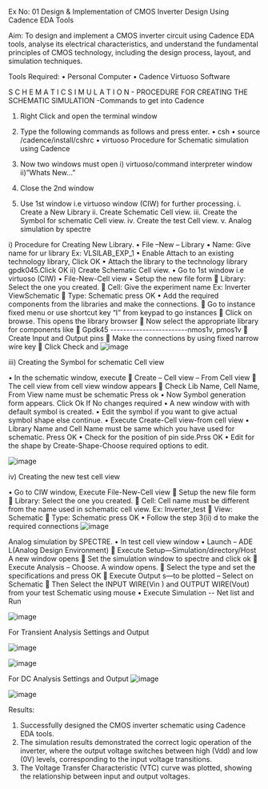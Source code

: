 Ex No: 01     Design & Implementation of CMOS Inverter Design Using Cadence EDA Tools   

Aim:
To design and implement a CMOS inverter circuit using Cadence EDA tools, analyse its electrical characteristics, and understand the fundamental principles of CMOS technology, including the design process, layout, and simulation techniques.

Tools Required:
•	Personal Computer
•	Cadence Virtuoso Software

S C H E M A T I C S I M U L A T I O N - PROCEDURE FOR CREATING THE SCHEMATIC SIMULATION -Commands to get into Cadence

1.	Right Click and open the terminal window
2.	Type the following commands as follows and press enter.
•	csh
•	source /cadence/install/cshrc
•	virtuoso 
Procedure for Schematic simulation using Cadence

1.	Now two windows must open i) virtuoso/command interpreter window ii)”Whats New…”
2.	Close the 2nd window
3.	Use 1st window i.e virtuoso window (CIW) for further processing.
i.	Create a New Library
ii.	Create Schematic Cell view.
iii.	Create the Symbol for schematic Cell view.
iv.	Create the test Cell view.
v.	Analog simulation by spectre


i)	Procedure for Creating New Library.
•	File –New – Library
•	Name: Give name for ur library Ex: VLSILAB_EXP_1
•	Enable Attach to an existing technology library, Click OK
•	Attach the library to the technology library gpdk045.Click OK
ii)	Create Schematic Cell view.
•	Go to 1st window i.e virtuoso (CIW)
•	File-New-Cell view
•	Setup the new file form
	Library: Select the one you created.
	Cell: Give the experiment name Ex: Inverter ViewSchematic
	Type: Schematic press OK
•	Add the required components from the libraries and make the connections.
	Go to instance fixed menu or use shortcut key “I” from keypad to go instances
	Click on browse. This opens the library browser
	Now select the appropriate library for components like 
	Gpdk45 ------------------------nmos1v, pmos1v
	Create Input and Output pins
	Make the connections by using fixed narrow wire key
	Click Check and
![image](https://github.com/user-attachments/assets/9dc3099d-0d10-4c9c-8e67-45053736e2bd)




 
iii)	Creating the Symbol for schematic Cell view

•	In the schematic window, execute 
	Create – Cell view – From Cell view
	The cell view from cell view window appears
	Check Lib Name, Cell Name, From View name must be schematic Press ok
•	Now Symbol generation form appears. Click Ok If No changes required
•	A new window with with default symbol is created.
•	Edit the symbol if you want to give actual symbol shape else continue.
•	Execute Create-Cell view-from cell view
•	Library Name and Cell Name must be same which you have used for schematic. Press OK
•	Check for the position of pin side.Prss OK
•	Edit for the shape by Create-Shape-Choose required options to edit.

![image](https://github.com/user-attachments/assets/267382f3-d6a2-458c-9d43-c2178f99a638)



iv)	Creating the new test cell view

•	Go to CIW window, Execute File-New-Cell view
	Setup the new file form
	Library: Select the one you created.
	Cell: Cell name must be different from the name used in schematic cell view. Ex: Inverter_test
	View: Schematic
	Type: Schematic press OK
•	Follow the step 3(ii) d to make the required connections
![image](https://github.com/user-attachments/assets/53b898d8-be65-4f0c-a518-27814941555b)




Analog simulation by SPECTRE.
•	In test cell view window
•	Launch – ADE L(Analog Design Environment)
	Execute Setup—Simulation/directory/Host A new window opens
	Set the simulation window to spectre and click ok
	Execute Analysis – Choose. A window opens.
	Select the type and set the specifications and press OK
	Execute Output s—to be plotted – Select on Schematic
	Then Select the INPUT WIRE(Vin ) and OUTPUT WIRE(Vout) from your test Schematic using mouse
•	Execute Simulation -- Net list and Run
 
![image](https://github.com/user-attachments/assets/43da38b4-4690-4c36-9dd1-d8d144948a3f)

For Transient Analysis Settings and Output
 
![image](https://github.com/user-attachments/assets/5d0de2d2-2ce1-4e79-91f9-f19074745514)



![image](https://github.com/user-attachments/assets/9c94cf92-539b-478e-86f4-8888065601ee)


 For DC Analysis Settings and Output
![image](https://github.com/user-attachments/assets/99233270-f182-4242-99d2-2e05902ae758)



![image](https://github.com/user-attachments/assets/a7e457b7-ee38-4a94-a700-1b4dc27d500f)


 




 

Results:
1.	Successfully designed the CMOS inverter schematic using Cadence EDA tools.
2.	The simulation results demonstrated the correct logic operation of the inverter, where the output voltage switches between high (Vdd) and low (0V) levels, corresponding to the input voltage transitions.
3.	The Voltage Transfer Characteristic (VTC) curve was plotted, showing the relationship between input and output voltages.











